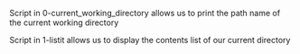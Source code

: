 Script in 0-current_working_directory allows us
to print the path name of the current working directory

Script in 1-listit allows us to display the contents
list of our current directory
